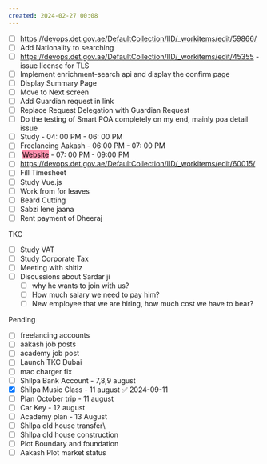 ```yaml
---
created: 2024-02-27 00:08
---
```

- [ ] https://devops.det.gov.ae/DefaultCollection/IID/_workitems/edit/59866/
- [ ] Add Nationality to searching
- [ ] https://devops.det.gov.ae/DefaultCollection/IID/_workitems/edit/45355 - issue license for TLS
- [ ] Implement enrichment-search api and display the confirm page
- [ ] Display Summary Page
- [ ] Move to Next screen
- [ ] Add Guardian request in link 
- [ ] Replace Request Delegation with Guardian Request
- [ ] Do the testing of Smart POA completely on my end, mainly poa detail issue
- [ ] Study - 04: 00 PM - 06: 00 PM
- [ ] Freelancing Aakash - 06:00 PM - 07: 00 PM
- [ ] <mark style="background: #FFF3A3A6;"></mark> <mark style="background: #FF5582A6;">Website</mark> - 07: 00 PM - 09:00 PM
- [ ] https://devops.det.gov.ae/DefaultCollection/IID/_workitems/edit/60015/
- [ ] Fill Timesheet
- [ ] Study Vue.js
- [ ] Work from for leaves
- [ ] Beard Cutting
- [ ] Sabzi lene jaana
- [ ] Rent payment of Dheeraj

TKC

- [ ] Study VAT
- [ ] Study Corporate Tax
- [ ] Meeting with shitiz
- [ ] Discussions about Sardar ji
	- [ ] why he wants to join with us?
	- [ ] How much salary we need to pay him?
	- [ ] New employee that we are hiring, how much cost we have to bear?

Pending
- [ ] freelancing accounts
- [ ] aakash job posts
- [ ] academy job post
- [ ] Launch TKC Dubai
- [ ] mac charger fix
- [ ] Shilpa Bank Account - 7,8,9 august
- [x] Shilpa Music Class - 11 august ✅ 2024-09-11
- [ ] Plan October trip - 11 august
- [ ] Car Key - 12 august
- [ ] Academy plan - 13 August
- [ ] Shilpa old house transfer\
- [ ] Shilpa old house construction
- [ ] Plot Boundary and foundation 
- [ ] Aakash Plot market status